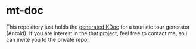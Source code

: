# mt-doc
This repository just holds the [generated KDoc](https://dav1d337.github.io/mt-doc) for a touristic tour generator (Anroid).
If you are interest in the that project, feel free to contact me, so i can invite you to the private repo.
